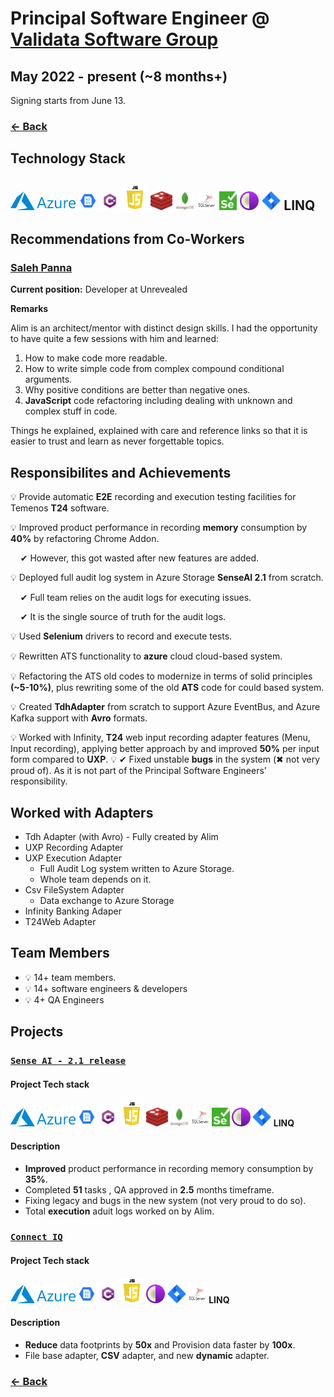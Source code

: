 # Principal Software Engineer @ [Validata Software Group](https://www.validata-software.com)

## May 2022 - present (~8 months+)

Signing starts from June 13.

### [← Back](../alim-ul-karim-profile.md)

## Technology Stack

## <img height="30" src="img/azure.png" alt="Azure">  <img height="30" src="img/azure%20storage.png" alt="Azure Storage"> <img height="30" src="img/c.png" alt="c#"> <img height="40" src="img/Javascript.png" alt="JacaScript"> <img height="30" src="img/redis.png" alt="Redis"> <img height="30" src="img/mongodb.png" alt="MongoDB"> <img height="30" src="img/microsoft%20sql%20server.png" alt="MS SQL"> <img height="30" src="img/Selenium_Logo.png" alt="Selenium"> <img height="30" src="img/Onion%20Architecture.png" alt="Onion Architecture"> <img height="30" src="img/jira_logo.png" alt="Jira"> <span font-size="1000em"> __LINQ__</span>

## Recommendations from Co-Workers

### [Saleh Panna](https://www.linkedin.com/in/pannaahmed?lipi=urn%3Ali%3Apage%3Ad_flagship3_profile_view_base_recommendations_details%3BOlBWnveySxmMdWbBxXmawA%3D%3D)

__Current position:__ Developer at Unrevealed

__Remarks__

Alim is an architect/mentor with distinct design skills. I had the opportunity to have quite a few sessions with him and learned:

1. How to make code more readable.
2. How to write simple code from complex compound conditional arguments.
3. Why positive conditions are better than negative ones.
4. __JavaScript__ code refactoring including dealing with unknown and complex stuff in code.

Things he explained, explained with care and reference links so that it is easier to trust and learn as never forgettable topics.

## Responsibilites and Achievements

💡 Provide automatic __E2E__ recording and execution testing facilities for Temenos __T24__ software.

💡 Improved product performance in recording __memory__ consumption by __40%__ by refactoring Chrome Addon.

&nbsp;&nbsp;&nbsp;&nbsp;✔ However, this got wasted after new features are added.

💡 Deployed full audit log system in Azure Storage __SenseAI 2.1__ from scratch.

&nbsp;&nbsp;&nbsp;&nbsp;✔ Full team relies on the audit logs for executing issues.

&nbsp;&nbsp;&nbsp;&nbsp;✔ It is the single source of truth for the audit logs.

💡 Used __Selenium__ drivers to record and execute tests.

💡 Rewritten ATS functionality to __azure__ cloud cloud-based system.

💡 Refactoring the ATS old codes to modernize in terms of solid principles __(~5-10%)__, plus rewriting some of the old __ATS__ code for could based system.

💡 Created __TdhAdapter__ from scratch to support Azure EventBus, and Azure Kafka support with __Avro__ formats.

💡 Worked with Infinity, __T24__ web input recording adapter features (Menu, Input recording), applying better approach by and improved __50%__ per input form compared to __UXP__.
💡 ✔ Fixed unstable __bugs__ in the system (✖ not very proud of). As it is not part of the Principal Software Engineers' responsibility.

## Worked with Adapters

- Tdh Adapter (with Avro) - Fully created by Alim
- UXP Recording Adapter
- UXP Execution Adapter
  - Full Audit Log system written to Azure Storage.
  - Whole team depends on it.
- Csv FileSystem Adapter
  - Data exchange to Azure Storage
- Infinity Banking Adaper
- T24Web Adapter

## Team Members

- 💡 14+ team members.
- 💡 14+ software engineers & developers
- 💡 4+ QA Engineers

## Projects

### [`Sense AI - 2.1 release`](https://www.validata-software.com/products/validata-sense-ai)

#### Project Tech stack

#### <img height="30" src="img/azure.png" alt="Azure">  <img height="30" src="img/azure%20storage.png" alt="Azure Storage"> <img height="30" src="img/c.png" alt="c#"> <img height="40" src="img/Javascript.png" alt="JacaScript"> <img height="30" src="img/redis.png" alt="Redis"> <img height="30" src="img/mongodb.png" alt="MongoDB"> <img height="30" src="img/microsoft%20sql%20server.png" alt="MS SQL"> <img height="30" src="img/Selenium_Logo.png" alt="Selenium"> <img height="30" src="img/Onion%20Architecture.png" alt="Onion Architecture"> <img height="30" src="img/jira_logo.png" alt="Jira"> LINQ

#### Description

- __Improved__ product performance in recording memory consumption by __35%__.
- Completed __51__ tasks , QA approved in __2.5__ months timeframe.
- Fixing legacy and bugs in the new system (not very proud to do so).
- Total __execution__ aduit logs worked on by Alim.

### [`Connect IQ`](https://www.validata-software.com/products/connectiq)

#### Project Tech stack

#### <img height="30" src="img/azure.png" alt="Azure">  <img height="30" src="img/azure%20storage.png" alt="Azure Storage"> <img height="30" src="img/c.png" alt="c#"> <img height="40" src="img/Javascript.png" alt="JacaScript"> <img height="30" src="img/Onion%20Architecture.png" alt="Onion Architecture"> <img height="30" src="img/jira_logo.png" alt="Jira"> <img height="30" src="img/microsoft%20sql%20server.png" alt="MS SQL"> LINQ  

#### Description

- __Reduce__ data footprints by __50x__ and Provision data faster by __100x__.
- File base adapter, __CSV__ adapter, and new __dynamic__ adapter.

### [← Back](../alim-ul-karim-profile.md)
